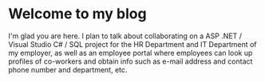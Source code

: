 # Welcome to my blog

I'm glad you are here. I plan to talk about collaborating on a ASP .NET / Visual Studio C# / SQL project for the HR Department and IT Department of my employer, as well as an employee portal where employees can look up profiles of co-workers and obtain info such as e-mail address and contact phone number and department, etc.
